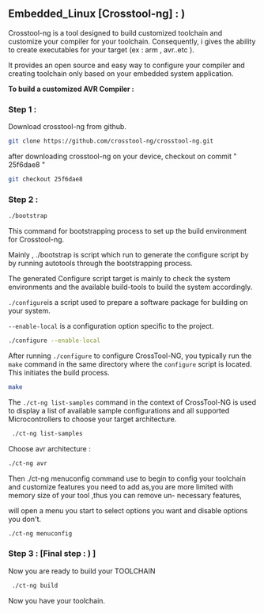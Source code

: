 ## Embedded_Linux [Crosstool-ng] : )

Crosstool-ng is a tool designed to build customized toolchain and customize your compiler for your toolchain. Consequently, i gives the ability to create executables for your target (ex : arm , avr..etc ).

It provides an open source and easy way to configure your compiler  and creating toolchain only based on your embedded system application.

**To build a customized AVR Compiler :**

### Step 1 :

Download crosstool-ng from github.

```bash
git clone https://github.com/crosstool-ng/crosstool-ng.git
```

after downloading crosstool-ng on your device, checkout on commit " 25f6dae8 "

```bash
git checkout 25f6dae8
```

### Step 2 :

```bash
./bootstrap
```

This command for bootstrapping process to  set up the build environment for Crosstool-ng.

Mainly , ./bootstrap is script which run to generate the configure script by by running autotools through the bootstrapping process.

The generated Configure script target is mainly to check the system environments and the available  build-tools to build the system accordingly.



`./configure`is a script used to prepare a software package for building on your system.

`--enable-local` is a configuration option specific to the project.

```bash
./configure --enable-local
```



After running `./configure` to configure CrossTool-NG, you typically run the `make` command in the same directory where the `configure` script is located. This initiates the build process.

```bash
make
```



The `./ct-ng list-samples` command in the context of CrossTool-NG is used to display a list of available sample configurations and all supported Microcontrollers to choose your target architecture. 

```bash
 ./ct-ng list-samples
```

 

Choose avr architecture :

```bash
./ct-ng avr
```

Then ./ct-ng menuconfig command use to begin to config your toolchain and customize features you need to add as,you are more limited with memory size of your tool ,thus you can remove un- necessary features,

will open a menu you start to select options you want and disable options you don't.

```bash
./ct-ng menuconfig
```

### Step 3 : [Final step : ) ] 

Now you are ready to build your TOOLCHAIN 

```bash
 ./ct-ng build
```

Now you have your toolchain. 
